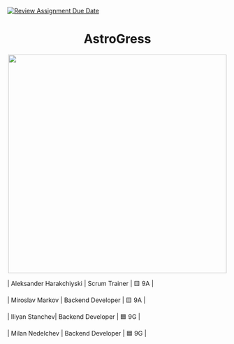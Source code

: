 [![Review Assignment Due Date](https://classroom.github.com/assets/deadline-readme-button-24ddc0f5d75046c5622901739e7c5dd533143b0c8e959d652212380cedb1ea36.svg)](https://classroom.github.com/a/7i_7W-n2)
<h1 align="center">AstroGress</h1>
<p align="center">
<img src="Assets/AstroGress-logo" width="500px">
</p>




| Aleksander Harakchiyski | Scrum Trainer  | 🟨 9A |

| Miroslav Markov |  Backend Developer  | 🟨 9A |

| Iliyan Stanchev| Backend Developer | 🟦 9G |

| Milan Nedelchev | Backend Developer  | 🟦 9G |
